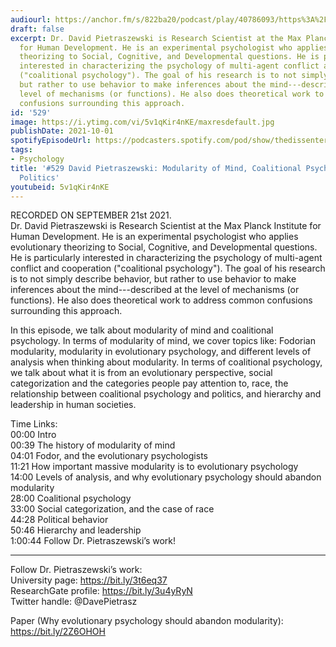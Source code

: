 ```yaml
---
audiourl: https://anchor.fm/s/822ba20/podcast/play/40786093/https%3A%2F%2Fd3ctxlq1ktw2nl.cloudfront.net%2Fstaging%2F2021-8-24%2Fa284c53b-ce48-063a-8cae-c2b0c3087954.m4a
draft: false
excerpt: Dr. David Pietraszewski is Research Scientist at the Max Planck Institute
  for Human Development. He is an experimental psychologist who applies evolutionary
  theorizing to Social, Cognitive, and Developmental questions. He is particularly
  interested in characterizing the psychology of multi-agent conflict and cooperation
  ("coalitional psychology"). The goal of his research is to not simply describe behavior,
  but rather to use behavior to make inferences about the mind---described at the
  level of mechanisms (or functions). He also does theoretical work to address common
  confusions surrounding this approach.
id: '529'
image: https://i.ytimg.com/vi/5v1qKir4nKE/maxresdefault.jpg
publishDate: 2021-10-01
spotifyEpisodeUrl: https://podcasters.spotify.com/pod/show/thedissenter/episodes/529-David-Pietraszewski-Modularity-of-Mind--Coalitional-Psychology--and-Politics-e17r6nd
tags:
- Psychology
title: '#529 David Pietraszewski: Modularity of Mind, Coalitional Psychology, and
  Politics'
youtubeid: 5v1qKir4nKE
---
```

<div class="timelinks">

RECORDED ON SEPTEMBER 21st 2021.  
Dr. David Pietraszewski is Research Scientist at the Max Planck Institute for Human Development. He is an experimental psychologist who applies evolutionary theorizing to Social, Cognitive, and Developmental questions. He is particularly interested in characterizing the psychology of multi-agent conflict and cooperation ("coalitional psychology"). The goal of his research is to not simply describe behavior, but rather to use behavior to make inferences about the mind---described at the level of mechanisms (or functions). He also does theoretical work to address common confusions surrounding this approach.

In this episode, we talk about modularity of mind and coalitional psychology. In terms of modularity of mind, we cover topics like: Fodorian modularity, modularity in evolutionary psychology, and different levels of analysis when thinking about modularity. In terms of coalitional psychology, we talk about what it is from an evolutionary perspective, social categorization and the categories people pay attention to, race, the relationship between coalitional psychology and politics, and hierarchy and leadership in human societies.

Time Links:  
<time>00:00</time> Intro  
<time>00:39</time> The history of modularity of mind  
<time>04:01</time> Fodor, and the evolutionary psychologists  
<time>11:21</time> How important massive modularity is to evolutionary psychology  
<time>14:00</time> Levels of analysis, and why evolutionary psychology should abandon modularity  
<time>28:00</time> Coalitional psychology  
<time>33:00</time> Social categorization, and the case of race  
<time>44:28</time> Political behavior  
<time>50:46</time> Hierarchy and leadership  
<time>1:00:44</time> Follow Dr. Pietraszewski’s work!

---

Follow Dr. Pietraszewski’s work:  
University page: https://bit.ly/3t6eq37  
ResearchGate profile: https://bit.ly/3u4yRyN  
Twitter handle: @DavePietrasz

Paper (Why evolutionary psychology should abandon modularity): https://bit.ly/2Z6OHOH
</div>

